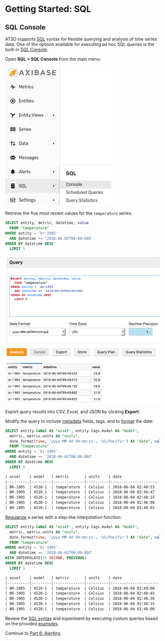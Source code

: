 # Getting Started: SQL

## SQL Console

ATSD supports [SQL](../sql/README.md) syntax for flexible querying and analysis of time series data. One of the options available for executing ad hoc SQL queries is the built-in [SQL Console](../sql/sql-console.md).

Open **SQL > SQL Console** from the main menu:

![](./resources/getting-started-5_1.png)

Retrieve the five most recent values for the `temperature` series.

```sql
SELECT entity, metric, datetime, value
  FROM "temperature"
WHERE entity = 'br-1905'
  AND datetime >= '2018-06-01T00:00:00Z'
ORDER BY datetime DESC
  LIMIT 5
```

![](./resources/sql-console-1.png)

Export query results into CSV, Excel, and JSON by clicking **Export**.

Modify the query to include [metadata](../sql/README.md#columns) fields, tags, and to [format](../sql/README.md#date_format) the date:

```sql
SELECT entity.label AS "asset", entity.tags.model AS "model",
  metric, metric.units AS "units",
  date_format(time, 'yyyy-MM-dd HH:mm:ss', 'US/Pacific') AS "date", value
  FROM "temperature"
WHERE entity = 'br-1905'
  AND datetime >= '2018-06-01T00:00:00Z'
ORDER BY datetime DESC
  LIMIT 5
```

```txt
| asset    | model   | metric       | units    | date                 | value |
|----------|---------|--------------|----------|----------------------|-------|
| BR-1905  | 4520-1  | temperature  | Celsius  | 2018-06-04 02:48:53  | 25.0  |
| BR-1905  | 4520-1  | temperature  | Celsius  | 2018-06-04 02:48:47  | 32.0  |
| BR-1905  | 4520-1  | temperature  | Celsius  | 2018-06-04 02:48:15  | 20.0  |
| BR-1905  | 4520-1  | temperature  | Celsius  | 2018-06-04 02:48:08  | 31.0  |
| BR-1905  | 4520-1  | temperature  | Celsius  | 2018-06-04 02:48:02  | 31.0  |
```

[Regularize](../sql/README.md#regularization) a series with a step-like interpolation function:

```sql
SELECT entity.label AS "asset", entity.tags.model AS "model",
  metric, metric.units AS "units",
  date_format(time, 'yyyy-MM-dd HH:mm:ss', 'US/Pacific') AS "date", value
  FROM "temperature"
WHERE entity = 'br-1905'
  AND datetime >= '2018-06-01T00:00:00Z'
WITH INTERPOLATE(15 SECOND, PREVIOUS)
ORDER BY datetime DESC
  LIMIT 5
```

```txt
| asset    | model   | metric       | units    | date                 | value |
|----------|---------|--------------|----------|----------------------|-------|
| BR-1905  | 4520-1  | temperature  | Celsius  | 2018-06-04 02:49:00  | 25.0  |
| BR-1905  | 4520-1  | temperature  | Celsius  | 2018-06-04 02:48:45  | 20.0  |
| BR-1905  | 4520-1  | temperature  | Celsius  | 2018-06-04 02:48:30  | 20.0  |
| BR-1905  | 4520-1  | temperature  | Celsius  | 2018-06-04 02:48:15  | 20.0  |
| BR-1905  | 4520-1  | temperature  | Celsius  | 2018-06-04 02:48:00  | 30.0  |
```

Review the [SQL syntax](../sql/README.md) and experiment by executing custom queries based on the provided [examples](../sql/examples/README.md).

Continue to [Part 6: Alerting](getting-started-alert.md).